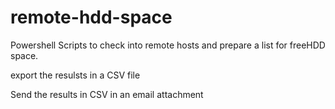 # remote-hdd-space
Powershell Scripts to check into remote hosts and prepare a list for freeHDD space.

export the resulsts in a CSV file

Send the results in CSV in an email attachment

